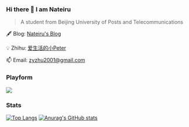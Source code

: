 ### Hi there 👋 I am Nateiru
> A student from Beijing University of Posts and Telecommunications

🖋 Blog: [Nateiru's Blog](https://nateiru.github.io/)

💡 Zhihu: [爱生活的小Peter](https://www.zhihu.com/people/zhu-zi-yi-47-6)

📫 Email: zyzhu2001@gmail.com
### Playform
[![](https://img.shields.io/badge/OS-Arch%20Linux-33aadd?style=flat-square&logo=arch-linux&logoColor=ffffff)](https://www.archlinux.org/)

### Stats
[![Top Langs](https://github-readme-stats.vercel.app/api/top-langs/?username=Nateiru&layout=compact&hide=javascript,html,Tex)](https://github.com/anuraghazra/github-readme-stats)
[![Anurag's GitHub stats](https://github-readme-stats.vercel.app/api?username=Nateiru&show_icons=true&theme=cobalt)](https://github.com/anuraghazra/github-readme-stats)



<!--
**Nateiru/Nateiru** is a ✨ _special_ ✨ repository because its `README.md` (this file) appears on your GitHub profile.

Here are some ideas to get you started:

- 🔭 I’m currently working on ...
- 🌱 I’m currently learning ...
- 👯 I’m looking to collaborate on ...
- 🤔 I’m looking for help with ...
- 💬 Ask me about ...
- 📫 How to reach me: ...
- 😄 Pronouns: ...
- ⚡ Fun fact: ...
-->
